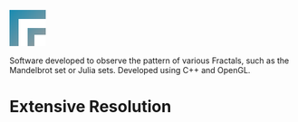 ![Branding](https://github.com/TheMrSnoop/Fractyl-Engine/blob/main/Images/Branding/Icon%20Small.png)

Software developed to observe the pattern of various Fractals, such as the Mandelbrot set or Julia sets. Developed using C++ and OpenGL.

# Extensive Resolution
